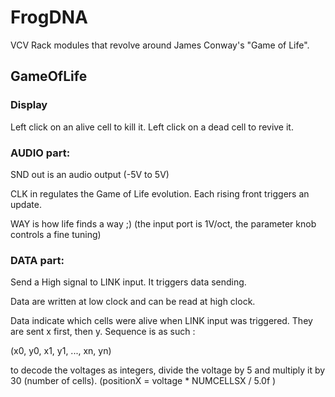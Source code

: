 # FrogDNA

VCV Rack modules that revolve around James Conway's "Game of Life".

## GameOfLife

### Display

Left click on an alive cell to kill it. Left click on a dead cell to revive it.

### AUDIO part:

SND out is an audio output (-5V to 5V)

CLK in regulates the Game of Life evolution. Each rising front triggers an update.

WAY is how life finds a way ;) (the input port is 1V/oct, the parameter knob controls a fine tuning)

### DATA part:

Send a High signal to LINK input. It triggers data sending.

Data are written at low clock and can be read at high clock.

Data indicate which cells were alive when LINK input was triggered. They are sent x first, then y. Sequence is as such :

(x0, y0, x1, y1, ..., xn, yn)

to decode the voltages as integers, divide the voltage by 5 and multiply it by 30 (number of cells). (positionX = voltage * NUMCELLSX / 5.0f )
